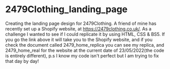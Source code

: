 # 2479Clothing_landing_page
Creating the landing page design for 2479Clothing. A friend of mine has recently set up a Shopify website, at https://2479clothing.co.uk/. As a challenge I wanted to see
if I could replicate it by using HTML, CSS & BS5. If you go the link above it will take you to the Shopify website, and if you check the 
document called 2479_home_replica you can see my replica, and 2479_home_real for the website at the current date of 23/05/2022(the code is entirely different), p.s I know my code isn't perfect but I am trying to fix that day by day!
